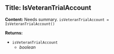 ## Title: IsVeteranTrialAccount

**Content:**
Needs summary.
`isVeteranTrialAccount = IsVeteranTrialAccount()`

**Returns:**
- `isVeteranTrialAccount`
  - *boolean*
